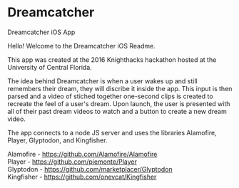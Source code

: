 <h1>Dreamcatcher</h1>

Dreamcatcher iOS App

Hello! Welcome to the Dreamcatcher iOS Readme. 

This app was created at the 2016 Knighthacks hackathon hosted at the University of Central Florida. 

The idea behind Dreamcatcher is when a user wakes up and still remembers their dream, they will discribe it inside the app. This input is then parsed and a video of stiched together one-second clips is created to recreate the feel of a user's dream. 
Upon launch, the user is presented with all of their past dream videos to watch and a button to create a new dream video. 

The app connects to a node JS server and uses the libraries Alamofire, Player, Glyptodon, and Kingfisher. 

Alamofire - https://github.com/Alamofire/Alamofire <br />
Player - https://github.com/piemonte/Player <br />
Glyptodon - https://github.com/marketplacer/Glyptodon  <br />
Kingfisher - https://github.com/onevcat/Kingfisher  


